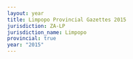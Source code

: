 ```yaml
---
layout: year
title: Limpopo Provincial Gazettes 2015
jurisdiction: ZA-LP
jurisdiction_name: Limpopo
provincial: true
year: "2015"
---
```

